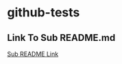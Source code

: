 # github-tests

## Link To Sub README.md

[Sub README Link](https://github.com/TenmaChinen/github-tests/blob/main/folder/README.md)
